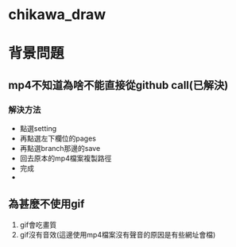 # chikawa_draw

# 背景問題

## mp4不知道為啥不能直接從github call(已解決)

### 解決方法
- 點選setting
- 再點選左下欄位的pages
- 再點選branch那邊的save
- 回去原本的mp4檔案複製路徑
- 完成
- 
## 為甚麼不使用gif
1. gif會吃畫質
2. gif沒有音效(這邊使用mp4檔案沒有聲音的原因是有些網址會檔)
